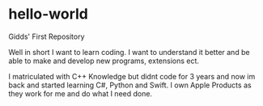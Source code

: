 # hello-world
Gidds' First Repository

Well in short I want to learn coding. I want to understand it better and be able to make and develop new programs, extensions ect.

I matriculated with C++ Knowledge but didnt code for 3 years and now im back and started learning C#, Python and Swift. I own Apple Products as they work for me and do what I need done.

